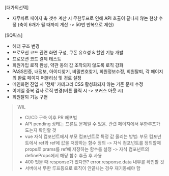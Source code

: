 [대가의선택]

- 재무차트 페이지 축 갯수 계산 시 무한루프로 인해 API 호출이 끝나지 않는 현상 수정 (축이 6개가 될 때까지 계산 -> 50번 반복으로 제한)

[SQ픽스]

- 헤더 구조 변경
- 프로모션 코드 관련 화면 구성, 쿠폰 유효성 & 할인 기능 개발
- 프로모션 코드 결제 테스트
- 회원가입 로직 완성, 약관 동의 값 조작되지 않도록 로직 강화
- PASS인증, 내정보, 아이디찾기, 비밀번호찾기, 회원정보수정, 회원탈퇴, 각 페이지의 완료 페이지 퍼블리싱 및 경로 설정
- 메인화면 진입 시 '전체' 카테고리 CSS 활성화되지 않는 기존 문제 수정
- 이메일 중복 검사 로직 변경(버튼 클릭 시 -> 포커스 아웃 시)
- 회원탈퇴 기능 구현

> WIL
>
> - CI/CD 구축 이후 PR 배포법
> - API pending 상태는 프론트 문제일 수 있음. 관련 페이지에서 무한루프가 도는지 확인할 것
> - vue 자식 컴포넌트에서 부모 컴포넌트로 특정 값 올리는 방법: 부모 컴포넌트에서 ref와 ref에 값을 저장하는 함수 정의 -> 자식 컴포넌트를 정의할때 props로 prams를 ref에 저장하는 함수를 설정 -> 자식 컴포넌트의 defineProps에서 해당 함수 추출 후 사용
> - 400 떳을 때 response가 있다면? error.response.data 내부를 확인할 것
> - 서버에서 무한 루프등으로 로직이 안끝나는 경우 재기동해야 함
